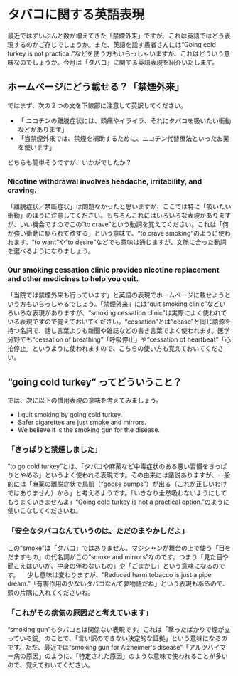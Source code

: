 # タバコに関する英語表現

最近ではずいぶんと数が増えてきた「禁煙外来」ですが、これは英語ではどう表現するのかご存じでしょうか。また、英語を話す患者さんには“Going cold turkey is not practical.”などを使う方もいらっしゃいますが、これはどういう意味なのでしょうか。今月は「タバコ」に関する英語表現を紹介いたします。

## ホームページにどう載せる？「禁煙外来」

ではまず、次の２つの文を下線部に注意して英訳してください。

- 「 ニコチンの離脱症状には、頭痛やイライラ、それにタバコを吸いたい衝動などがあります」
- 「当禁煙外来では、禁煙を補助するために、ニコチン代替療法といったお薬を使います」

どちらも簡単そうですが、いかがでしたか？

### Nicotine withdrawal involves headache, irritability, and craving.

「離脱症状／禁断症状」は問題なかったと思いますが、ここでは特に「吸いたい衝動」のほうに注意してください。もちろんこれにはいろいろな表現がありますが、いい機会ですのでこの“to crave”という動詞を覚えてください。これは「何か強い衝動に駆られて欲する」という意味で、“to crave smoking”のように使われます。“to want”や“to desire”などでも意味は通じますが、文脈に合った動詞を選べるようになりましょう。

### Our smoking cessation clinic provides nicotine replacement and other medicines to help you quit.

「当院では禁煙外来も行っています」と英語の表現でホームページに載せようという方もいらっしゃるでしょう。「禁煙外来」には“quit smoking clinic”などいろいろな表現がありますが、“smoking cessation clinic”は実際によく使われている表現ですので覚えておいてください。“cessation”とは“cease”と同じ語源を持つ名詞で、話し言葉よりも新聞や雑誌などの書き言葉でよく使われます。医学分野でも“cessation of breathing”「呼吸停止」や“cessation of heartbeat”「心拍停止」というように使われますので、こちらの使い方も覚えておいてください。

## “going cold turkey” ってどういうこと？

では、次に以下の慣用表現の意味を考えてみましょう。

- I quit smoking by going cold turkey.
- Safer cigarettes are just smoke and mirrors.
- We believe it is the smoking gun for the disease.

### 「きっぱりと禁煙しました」

“to go cold turkey”とは、「タバコや麻薬など中毒症状のある悪い習慣をきっぱりとやめる」というよく使われる表現です。その由来には諸説ありますが、一般的には「麻薬の離脱症状で鳥肌（“goose bumps”）が出る（これが正しいわけではありません）から」と考えるようです。「いきなり全然吸わないようにしてもうまくいきませんよ」“Going cold turkey is not a practical option.”のように使いこなしてくださいね。

### 「安全なタバコなんていうのは、ただのまやかしだよ」

この“smoke”は「タバコ」ではありません。マジシャンが舞台の上で使う「目をだますもの」の代名詞がこの“smoke and mirrors”なのです。つまり「見た目や聞こえはいいが、中身の伴わないもの」や「ごまかし」という意味になるのです。 　少し意味は変わりますが、“Reduced harm tobacco is just a pipe dream.”「有害作用の少ないタバコなんて夢物語だね」という表現もあるので、頭の片隅に入れてくださいね。

### 「これがその病気の原因だと考えています」

“smoking gun”もタバコとは関係ない表現です。これは「撃ったばかりで煙が立っている銃」のことで、「言い訳のできない決定的な証拠」という意味になるのです。ただ、最近では“smoking gun for Alzheimer's disease”「アルツハイマー病の原因」のように、「特定された原因」のような意味で使われることが多いので、覚えておいてください。
